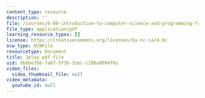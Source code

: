 ```yaml
---
content_type: resource
description: ''
file: /courses/6-00-introduction-to-computer-science-and-programming-fall-2008/dbbbe7bb7a075f3b32ecc286a0994f6c_SuOIpJnn888.pdf
file_type: application/pdf
learning_resource_types: []
license: https://creativecommons.org/licenses/by-nc-sa/4.0/
ocw_type: OCWFile
resourcetype: Document
title: 3play pdf file
uid: dbbbe7bb-7a07-5f3b-32ec-c286a0994f6c
video_files:
  video_thumbnail_file: null
video_metadata:
  youtube_id: null
---
```

